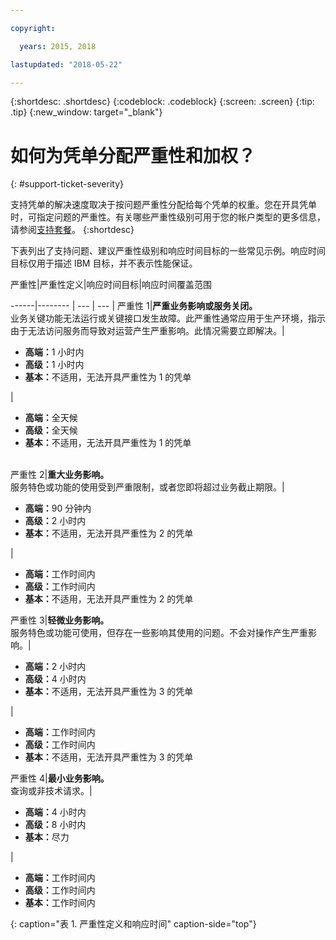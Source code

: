 ```yaml
---

copyright:

  years: 2015, 2018

lastupdated: "2018-05-22"

---
```



{:shortdesc: .shortdesc}
{:codeblock: .codeblock}
{:screen: .screen}
{:tip: .tip}
{:new_window: target="_blank"}


# 如何为凭单分配严重性和加权？
{: #support-ticket-severity}

支持凭单的解决速度取决于按问题严重性分配给每个凭单的权重。您在开具凭单时，可指定问题的严重性。有关哪些严重性级别可用于您的帐户类型的更多信息，请参阅[支持套餐](/docs/get-support/index.html)。
{:shortdesc}

下表列出了支持问题、建议严重性级别和响应时间目标的一些常见示例。响应时间目标仅用于描述 IBM 目标，并不表示性能保证。

严重性|严重性定义|响应时间目标|响应时间覆盖范围

------|-------- | --- | --- |
严重性 1|<strong>严重业务影响或服务关闭。</strong><br> 业务关键功能无法运行或关键接口发生故障。此严重性通常应用于生产环境，指示由于无法访问服务而导致对运营产生严重影响。此情况需要立即解决。| <ul><li><strong>高端：</strong>1 小时内</li><li><strong>高级：</strong>1 小时内</li><li><strong>基本：</strong>不适用，无法开具严重性为 1 的凭单</li></ul> | <ul><li><strong>高端：</strong>全天候</li><li><strong>高级：</strong>全天候</li><li><strong>基本：</strong>不适用，无法开具严重性为 1 的凭单</li></ul> 			   
严重性 2|<strong>重大业务影响。</strong><br> 服务特色或功能的使用受到严重限制，或者您即将超过业务截止期限。| <ul><li><strong>高端：</strong>90 分钟内</li><li><strong>高级：</strong>2 小时内</li><li><strong>基本：</strong>不适用，无法开具严重性为 2 的凭单</li></ul> | <ul><li><strong>高端：</strong>工作时间内</li><li><strong>高级：</strong>工作时间内</li><li><strong>基本：</strong>不适用，无法开具严重性为 2 的凭单</li></ul>
严重性 3|<strong>轻微业务影响。</strong><br> 服务特色或功能可使用，但存在一些影响其使用的问题。不会对操作产生严重影响。| <ul><li><strong>高端：</strong>2 小时内</li><li><strong>高级：</strong>4 小时内</li><li><strong>基本：</strong>不适用，无法开具严重性为 3 的凭单</li></ul> | <ul><li><strong>高端：</strong>工作时间内</li><li><strong>高级：</strong>工作时间内</li><li><strong>基本：</strong>不适用，无法开具严重性为 3 的凭单</li></ul>
严重性 4|<strong>最小业务影响。</strong><br> 查询或非技术请求。| <ul><li><strong>高端：</strong>4 小时内</li><li><strong>高级：</strong>8 小时内</li><li><strong>基本：</strong>尽力</li></ul> | <ul><li><strong>高端：</strong>工作时间内</li><li><strong>高级：</strong>工作时间内</li><li><strong>基本：</strong>工作时间内</li></ul>
{: caption="表 1. 严重性定义和响应时间" caption-side="top"}
